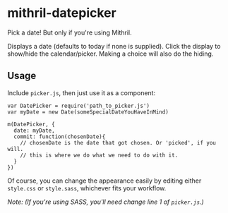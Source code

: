 # mithril-datepicker
Pick a date! But only if you're using Mithril.

Displays a date (defaults to today if none is supplied). Click the display to show/hide the calendar/picker. Making a choice will also do the hiding.

## Usage
Include ```picker.js```, then just use it as a component:

```
var DatePicker = require('path_to_picker.js')
var myDate = new Date(someSpecialDateYouHaveInMind)

m(DatePicker, {
  date: myDate,
  commit: function(chosenDate){
    // chosenDate is the date that got chosen. Or 'picked', if you will.
    // this is where we do what we need to do with it.
  }
})
```

Of course, you can change the appearance easily by editing either ```style.css``` or ```style.sass```, whichever fits your workflow.

_Note: (If you're using SASS, you'll need change line 1 of ```picker.js```.)_